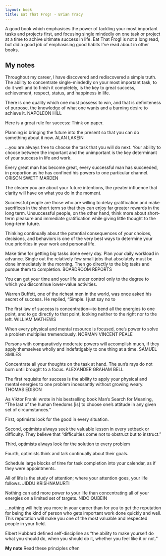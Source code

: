 ```yaml
---
layout: book 
title: Eat That Frog! - Brian Tracy
---
```


A good book which emphasises the power of tackling your most important tasks and projects first, and focusing single mindedly on one task or project at a time to achive ultimate success in life. Eat That Frog! is not a long read, but did a good job of emphasising good habits I've read about in other books.

## My notes

Throughout my career, I have discovered and rediscovered a simple truth. The ability to concentrate single-mindedly on your most important task, to do it well and to finish it completely, is the key to great success, achievement, respect, status, and happiness in life.

There is one quality which one must possess to win, and that is definiteness of purpose, the knowledge of what one wants and a burning desire to achieve it. NAPOLEON HILL

Here is a great rule for success: Think on paper.

Planning is bringing the future into the present so that you can do something about it now. ALAN LAKEIN

...you are always free to choose the task that you will do next. Your ability to choose between the important and the unimportant is the key determinant of your success in life and work.

Every great man has become great, every successful man has succeeded, in proportion as he has confined his powers to one particular channel. ORISON SWETT MARDEN

The clearer you are about your future intentions, the greater influence that clarity will have on what you do in the moment.

Successful people are those who are willing to delay gratification and make sacrifices in the short term so that they can enjoy far greater rewards in the long term. Unsuccessful people, on the other hand, think more about short-term pleasure and immediate gratification while giving little thought to the long-term future.

Thinking continually about the potential consequences of your choices, decisions, and behaviors is one of the very best ways to determine your true priorities in your work and personal life.

Make time for getting big tasks done every day. Plan your daily workload in advance. Single out the relatively few small jobs that absolutely must be done immediately in the morning. Then go directly to the big tasks and pursue them to completion. BOARDROOM REPORTS

You can get your time and your life under control only to the degree to which you discontinue lower-value activities.

Warren Buffett, one of the richest men in the world, was once asked his secret of success. He replied, “Simple. I just say no to

The first law of success is concentration—to bend all the energies to one point, and to go directly to that point, looking neither to the right nor to the left. WILLIAM MATHEWS

When every physical and mental resource is focused, one’s power to solve a problem multiplies tremendously. NORMAN VINCENT PEALE

Persons with comparatively moderate powers will accomplish much, if they apply themselves wholly and indefatigably to one thing at a time. SAMUEL SMILES

Concentrate all your thoughts on the task at hand. The sun’s rays do not burn until brought to a focus. ALEXANDER GRAHAM BELL

The first requisite for success is the ability to apply your physical and mental energies to one problem incessantly without growing weary. THOMAS EDISON

As Viktor Frankl wrote in his bestselling book Man’s Search for Meaning, “The last of the human freedoms [is] to choose one’s attitude in any given set of circumstances.”

First, optimists look for the good in every situation.

Second, optimists always seek the valuable lesson in every setback or difficulty. They believe that “difficulties come not to obstruct but to instruct.”

Third, optimists always look for the solution to every problem

Fourth, optimists think and talk continually about their goals.

Schedule large blocks of time for task completion into your calendar, as if they were appointments.

All of life is the study of attention; where your attention goes, your life follows. JIDDU KRISHNAMURTI

Nothing can add more power to your life than concentrating all of your energies on a limited set of targets. NIDO QUBEIN

...nothing will help you more in your career than for you to get the reputation for being the kind of person who gets important work done quickly and well. This reputation will make you one of the most valuable and respected people in your field.

Elbert Hubbard defined self-discipline as “the ability to make yourself do what you should do, when you should do it, whether you feel like it or not.”

**My note** Read these principles often



